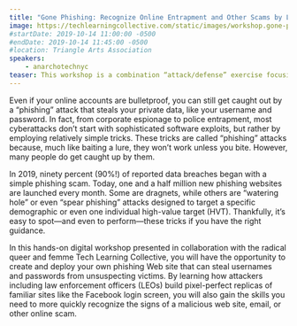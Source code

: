 ```yaml
---
title: "Gone Phishing: Recognize Online Entrapment and Other Scams by Learning How to Launch Your Own Phishing Attack Website"
image: https://techlearningcollective.com/static/images/workshop.gone-phishing-how-to-recognize-fake-websites-and-other-online-scams.blue.rectangle.png
#startDate: 2019-10-14 11:00:00 -0500
#endDate: 2019-10-14 11:45:00 -0500
#location: Triangle Arts Association
speakers:
    - anarchotechnyc
teaser: This workshop is a combination “attack/defense” exercise focusing on Web-based social engineering attacks. Participants will practice both how to launch their own attacks as well as how to defend against them.
---
```


Even if your online accounts are bulletproof, you can still get caught out by a “phishing” attack that steals your private data, like your username and password. In fact, from corporate espionage to police entrapment, most cyberattacks don’t start with sophisticated software exploits, but rather by employing relatively simple tricks. These tricks are called “phishing” attacks because, much like baiting a lure, they won’t work unless you bite. However, many people do get caught up by them.

In 2019, ninety percent (90%!) of reported data breaches began with a simple phishing scam. Today, one and a half million new phishing websites are launched every month. Some are dragnets, while others are “watering hole” or even “spear phishing” attacks designed to target a specific demographic or even one individual high-value target (HVT). Thankfully, it’s easy to spot—and even to perform—these tricks if you have the right guidance.

In this hands-on digital workshop presented in collaboration with the radical queer and femme Tech Learning Collective, you will have the opportunity to create and deploy your own phishing Web site that can steal usernames and passwords from unsuspecting victims. By learning how attackers including law enforcement officers (LEOs) build pixel-perfect replicas of familiar sites like the Facebook login screen, you will also gain the skills you need to more quickly recognize the signs of a malicious web site, email, or other online scam.

